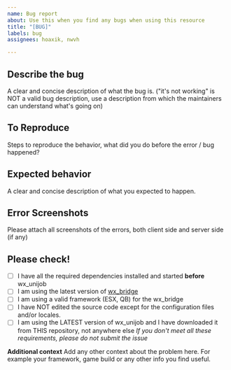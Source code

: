 ```yaml
---
name: Bug report
about: Use this when you find any bugs when using this resource
title: "[BUG]"
labels: bug
assignees: hoaxik, nwvh

---
```


## Describe the bug
A clear and concise description of what the bug is. ("it's not working" is NOT a valid bug description, use a description from which the maintainers can understand what's going on)

## To Reproduce
Steps to reproduce the behavior, what did you do before the error / bug happened?

## Expected behavior
A clear and concise description of what you expected to happen.

## Error Screenshots
Please attach all screenshots of the errors, both client side and server side (if any)

## Please check!
- [ ] I have all the required dependencies installed and started **before** wx_unijob
- [ ] I am using the latest version of [wx_bridge](https://github.com/nwvh/wx_bridge)
- [ ] I am using a valid framework (ESX, QB) for the wx_bridge
- [ ] I have NOT edited the source code except for the configuration files and/or locales.
- [ ] I am using the LATEST version of wx_unijob and I have downloaded it from THIS repository, not anywhere else
*If you don't meet all these requirements, please do not submit the issue*

**Additional context**
Add any other context about the problem here. For example your framework, game build or any other info you find useful.
